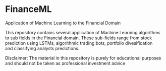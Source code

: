 # FinanceML
Application of Machine Learning to the Financial Domain

This repository contains several application of Machine Learning algorithms to sub fields in the Financial domain. These sub-fields range from stock prediction using LSTMs,
algorithmic trading bots, portfolio divesification and classifying analysts predictions. 

Disclaimer: 
The material in this repository is purely for educational purposes and should not be taken as professional investment advice
